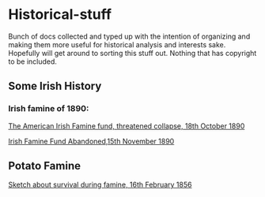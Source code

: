 # Historical-stuff
Bunch of docs collected and typed up with the intention of organizing and making them more useful for historical analysis and interests sake. Hopefully will get around to sorting this stuff out. Nothing that has copyright to be included. 

## Some Irish History
### Irish famine of 1890:

  [The American Irish Famine fund, threatened collapse, 18th October 1890]( https://github.com/hugenoobgit/Historical-stuff/blob/af6f325a056ad4def7a7859c02bca199fd269878/IrishFamineEffortToPreventUSaidinUS16101890 "The American Irish Famine fund, threatened collapse, 18th October 1890")
  
  [Irish Famine Fund Abandoned,15th November 1890]( ./IrishFaminePolititiciansRefuseAideFromUS15111890 "Irish Famine Fund Abandoned,15th November 1890")

## Potato Famine 
  [Sketch about survival during famine, 16th February 1856](./IrishSketchOSullivan18021856 "Potato famine sketch, 16th February 1856")
